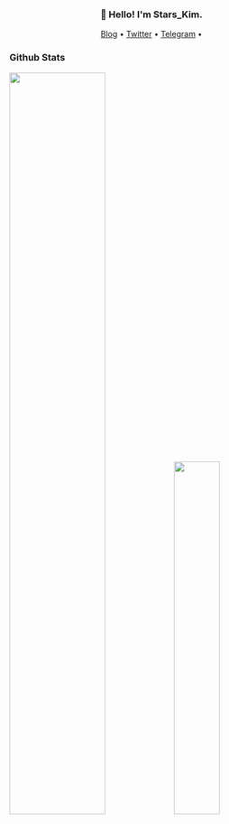<h3 align="center">👋 Hello! I'm Stars_Kim.</h3>

<p align="center">
  <a target="_blank" href="https://blog.starskim.cn/">Blog</a> •
  <a target="_blank" href="https://twitter.com/Stars_LiYu">Twitter</a> •
  <a target="_blank" href="https://t.me/stars_kim">Telegram</a> •
</p>

### Github Stats

<a href="https://github.com/starskim"><img src="https://github-readme-stats.vercel.app/api?username=starskim&show_icons=true&layout=compact&count_private=true&hide_title=true&theme=default" style="width: 58%; max-width: 58%; min-width: 58%;"><img src="https://github-readme-stats.vercel.app/api/top-langs/?username=starskim&layout=compact&count_private=true&theme=default" style="width: 40%; max-width: 40%; min-width: 40%;"></a>
